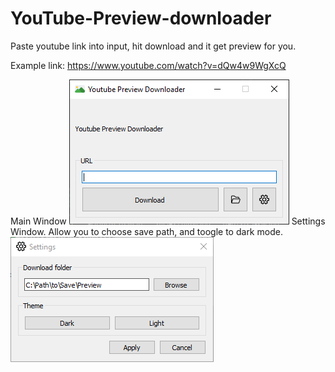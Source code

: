 # YouTube-Preview-downloader

Paste youtube link into input, hit download and it get preview for you.

Example link: https://www.youtube.com/watch?v=dQw4w9WgXcQ

Main Window
![alt text](https://github.com/sQimy/YouTube-Preview-downloader/blob/main/screenshots/mainWindow.png?raw=true)
Settings Window. Allow you to choose save path, and toogle to dark mode.
![alt text](https://github.com/sQimy/YouTube-Preview-downloader/blob/main/screenshots/settingsWindows.png?raw=true)

